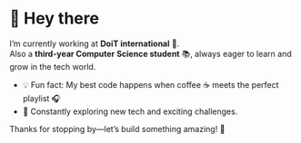 # 🌟 Hey there

I’m currently working at **DoiT international** 🚀.  
Also a **third-year Computer Science student** 📚, always eager to learn and grow in the tech world.

- 💡 Fun fact: My best code happens when coffee ☕ meets the perfect playlist 🎧
- 🌱 Constantly exploring new tech and exciting challenges.

Thanks for stopping by—let’s build something amazing! 🌟

